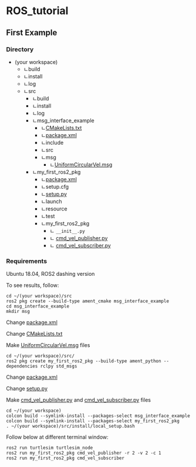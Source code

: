 # ROS_tutorial

## First Example
### Directory
* (your workspace)
  * ㄴbuild
  * ㄴinstall
  * ㄴlog
  * ㄴsrc
    * ㄴbuild
    * ㄴinstall
    * ㄴlog
    * ㄴmsg_interface_example
      * ㄴ[CMakeLists.txt](https://github.com/windust7/ROS_tutorial/blob/main/CMakeLists(for%20msg%20interface).txt)
      * ㄴ[package.xml](https://github.com/windust7/ROS_tutorial/blob/main/package(for%20msg%20interface).xml)
      * ㄴinclude
      * ㄴsrc
      * ㄴmsg
        * ㄴ[UniformCircularVel.msg](https://github.com/windust7/ROS_tutorial/blob/main/UniformCircularVel.msg)
    * ㄴmy_first_ros2_pkg
      * ㄴ[package.xml](https://github.com/windust7/ROS_tutorial/blob/main/package(for%20my_first_ros2_pkg).xml)
      * ㄴsetup.cfg
      * ㄴ[setup.py](https://github.com/windust7/ROS_tutorial/blob/main/setup(for%20my_first_ros2_pkg).py)
      * ㄴlaunch
      * ㄴresource
      * ㄴtest
      * ㄴmy_first_ros2_pkg
        * ㄴ ```__init__.py```
        * ㄴ [cmd_vel_publisher.py](https://github.com/windust7/ROS_tutorial/blob/main/cmd_vel_publisher.py)
        * ㄴ [cmd_vel_subscriber.py](https://github.com/windust7/ROS_tutorial/blob/main/cmd_vel_subscriber.py)

### Requirements
Ubuntu 18.04, ROS2 dashing version

To see results, follow:
```
cd ~/(your workspace)/src
ros2 pkg create --build-type ament_cmake msg_interface_example
cd msg_interface_example
mkdir msg
```
Change [package.xml](https://github.com/windust7/ROS_tutorial/blob/main/package(for%20msg%20interface).xml)

Change [CMakeLists.txt](https://github.com/windust7/ROS_tutorial/blob/main/CMakeLists(for%20msg%20interface).txt)

Make [UniformCircularVel.msg](https://github.com/windust7/ROS_tutorial/blob/main/UniformCircularVel.msg) files
```
cd ~/(your workspace)/src/
ros2 pkg create my_first_ros2_pkg --build-type ament_python --dependencies rclpy std_msgs
```
Change [package.xml](https://github.com/windust7/ROS_tutorial/blob/main/package(for%20my_first_ros2_pkg).xml)

Change [setup.py](https://github.com/windust7/ROS_tutorial/blob/main/setup(for%20my_first_ros2_pkg).py)

Make [cmd_vel_publisher.py](https://github.com/windust7/ROS_tutorial/blob/main/cmd_vel_publisher.py) and [cmd_vel_subscriber.py](https://github.com/windust7/ROS_tutorial/blob/main/cmd_vel_subscriber.py) files


```
cd ~/(your workspace)
colcon build --symlink-install --packages-select msg_interface_example
colcon build --symlink-install --packages-select my_first_ros2_pkg
. ~/(your workspace)/src/install/local_setup.bash
```

Follow below at different terminal window:

```
ros2 run turtlesim turtlesim_node
ros2 run my_first_ros2_pkg cmd_vel_publisher -r 2 -v 2 -c 1
ros2 run my_first_ros2_pkg cmd_vel_subscriber 
```
